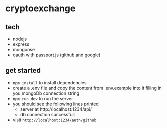 # cryptoexchange

## tech

- nodejs
- express
- mongoose
- oauth with passport.js (github and google)

## get started

- `npm install` to install dependencies
- create a .env file and copy the content from .env.example into it filling in you mongoDb connection string
- `npm run dev` to run the server
- you should see the following lines printed
  - server at http://localhost:1234/api/
  - db connection successfull
- visit `http://localhost:1234/auth/github`
